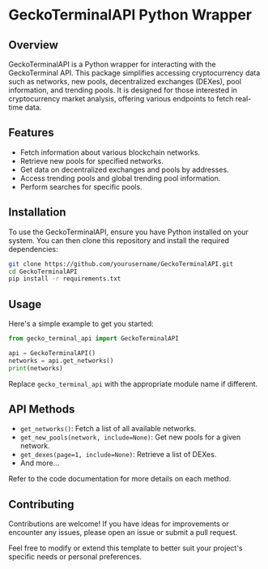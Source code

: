 # GeckoTerminalAPI Python Wrapper

## Overview
GeckoTerminalAPI is a Python wrapper for interacting with the GeckoTerminal API. This package simplifies accessing cryptocurrency data such as networks, new pools, decentralized exchanges (DEXes), pool information, and trending pools. It is designed for those interested in cryptocurrency market analysis, offering various endpoints to fetch real-time data.

## Features
- Fetch information about various blockchain networks.
- Retrieve new pools for specified networks.
- Get data on decentralized exchanges and pools by addresses.
- Access trending pools and global trending pool information.
- Perform searches for specific pools.

## Installation
To use the GeckoTerminalAPI, ensure you have Python installed on your system. You can then clone this repository and install the required dependencies:

```bash
git clone https://github.com/yourusername/GeckoTerminalAPI.git
cd GeckoTerminalAPI
pip install -r requirements.txt
```

## Usage
Here's a simple example to get you started:

```python
from gecko_terminal_api import GeckoTerminalAPI

api = GeckoTerminalAPI()
networks = api.get_networks()
print(networks)
```

Replace `gecko_terminal_api` with the appropriate module name if different.

## API Methods
- `get_networks()`: Fetch a list of all available networks.
- `get_new_pools(network, include=None)`: Get new pools for a given network.
- `get_dexes(page=1, include=None)`: Retrieve a list of DEXes.
- And more...

Refer to the code documentation for more details on each method.

## Contributing
Contributions are welcome! If you have ideas for improvements or encounter any issues, please open an issue or submit a pull request.



Feel free to modify or extend this template to better suit your project's specific needs or personal preferences.
